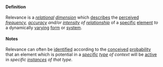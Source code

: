 #### Definition

Relevance is a *[relational](https://github.com/gcassel/Modular-Organization-Terminology/blob/master/terms/relate.md) [dimension](https://github.com/gcassel/Modular-Organization-Terminology/blob/master/terms/dimension.md)* which [describes](https://github.com/gcassel/Modular-Organization-Terminology/blob/master/terms/describe.md) the [perceived](https://github.com/gcassel/Modular-Organization-Terminology/blob/master/terms/perceive.md) *[frequency](https://github.com/gcassel/Modular-Organization-Terminology/blob/master/terms/frequency.md), [accuracy](https://github.com/gcassel/Modular-Organization-Terminology/blob/master/terms/accuracy.md) and/or [intensity](https://github.com/gcassel/Modular-Organizing-Terminology/blob/master/terms/intensity.md) of [relationship](https://github.com/gcassel/Modular-Organization-Terminology/blob/master/terms/relate.md)* of a [specific](https://github.com/gcassel/Modular-Organization-Terminology/blob/master/terms/specific.md) [element](https://github.com/gcassel/Modular-Organization-Terminology/blob/master/terms/element.md) *to* a dynamically [varying](https://github.com/gcassel/Modular-Organization-Terminology/blob/master/terms/variable.md) [form](https://github.com/gcassel/Modular-Organization-Terminology/blob/master/terms/form.md) or [system](https://github.com/gcassel/Modular-Organization-Terminology/blob/master/terms/system.md).

#### Notes

Relevance can often be [identified](https://github.com/gcassel/Modular-Organization-Terminology/blob/master/terms/identify.md) according to the [conceived](https://github.com/gcassel/Modular-Organization-Terminology/blob/master/terms/concept.md) [probability](https://github.com/gcassel/Modular-Organization-Terminology/blob/master/terms/probability.md) that an element which is potential in a *[specific](https://github.com/gcassel/Modular-Organization-Terminology/blob/master/terms/specific.md) [type](https://github.com/gcassel/Modular-Organization-Terminology/blob/master/terms/type.md) of context* will be [active](https://github.com/gcassel/Modular-Organization-Terminology/blob/master/terms/active.md) in *specific [instances](https://github.com/gcassel/Modular-Organization-Terminology/blob/master/terms/instance.md) of that type*.
